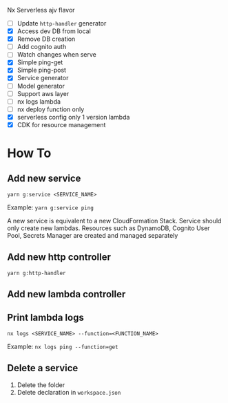 Nx Serverless ajv flavor

- [ ] Update `http-handler` generator
- [x] Access dev DB from local
- [x] Remove DB creation
- [ ] Add cognito auth
- [ ] Watch changes when serve
- [x] Simple ping-get
- [x] Simple ping-post
- [x] Service generator
- [ ] Model generator
- [ ] Support aws layer
- [ ] nx logs lambda
- [ ] nx deploy function only
- [x] serverless config only 1 version lambda 
- [x] CDK for resource management

# How To

## Add new service

```shell
yarn g:service <SERVICE_NAME>
```

Example: `yarn g:service ping`

A new service is equivalent to a new CloudFormation Stack. Service should only create new lambdas. Resources such as
DynamoDB, Cognito User Pool, Secrets Manager are created and managed separately

## Add new http controller 
```shell
yarn g:http-handler
```

## Add new lambda controller

## Print lambda logs
```shell
nx logs <SERVICE_NAME> --function=<FUNCTION_NAME>
```

Example: `nx logs ping --function=get`

## Delete a service

1. Delete the folder
2. Delete declaration in `workspace.json`


